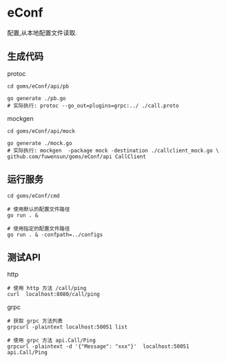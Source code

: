 # eConf

配置,从本地配置文件读取.

## 生成代码

protoc
```
cd goms/eConf/api/pb

go generate ./pb.go 
# 实际执行: protoc --go_out=plugins=grpc:../ ./call.proto
```

mockgen
```
cd goms/eConf/api/mock

go generate ./mock.go
# 实际执行: mockgen  -package mock -destination ./callclient_mock.go \
github.com/fuwensun/goms/eConf/api CallClient
```


## 运行服务
```
cd goms/eConf/cmd

# 使用默认的配置文件路径
go run . &  

# 使用指定的配置文件路径
go run . & -confpath=../configs  
```


## 测试API

http
```
# 使用 http 方法 /call/ping
curl  localhost:8080/call/ping
```
grpc
```
# 获取 grpc 方法列表
grpcurl -plaintext localhost:50051 list

# 使用 grpc 方法 api.Call/Ping
grpcurl -plaintext -d '{"Message": "xxx"}'  localhost:50051 api.Call/Ping 

```